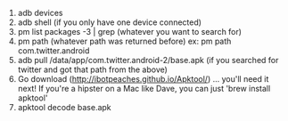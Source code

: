1. adb devices  
2. adb shell (if you only have one device connected)  
3. pm list packages -3 | grep (whatever you want to search for)  
4. pm path (whatever path was returned before)  ex: pm path com.twitter.android    
5. adb pull /data/app/com.twitter.android-2/base.apk (if you searched for twitter and got that path from the above) 
6. Go download (http://ibotpeaches.github.io/Apktool/) ... you'll need it next! If you're a hipster on a Mac like Dave, you can just 'brew install apktool'  
7. apktool decode base.apk
